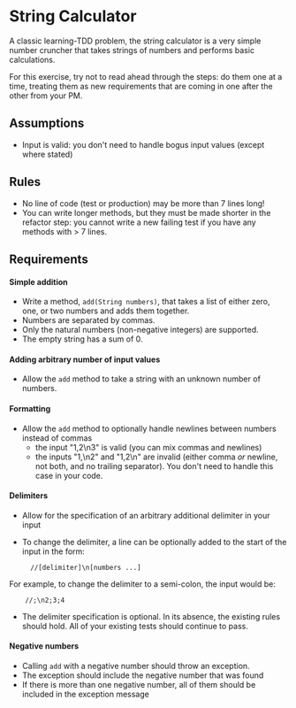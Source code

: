 String Calculator
=================

A classic learning-TDD problem, the string calculator is a very simple number cruncher that takes strings of numbers
and performs basic calculations.

For this exercise, try not to read ahead through the steps: do them one at a time, treating them as new requirements
that are coming in one after the other from your PM.

Assumptions
-----------

* Input is valid: you don't need to handle bogus input values (except where stated)

Rules
-----

* No line of code (test or production) may be more than 7 lines long!
* You can write longer methods, but they must be made shorter in the refactor step: you cannot write a new failing test
  if you have any methods with > 7 lines.


Requirements
------------

#### Simple addition

* Write a method, `add(String numbers)`, that takes a list of either zero, one, or two numbers and adds them together.
* Numbers are separated by commas.
* Only the natural numbers (non-negative integers) are supported.
* The empty string has a sum of 0.

#### Adding arbitrary number of input values

* Allow the `add` method to take a string with an unknown number of numbers.

#### Formatting

* Allow the `add` method to optionally handle newlines between numbers instead of commas
    * the input "1,2\n3" is valid (you can mix commas and newlines)
    * the inputs "1,\n2" and "1,2\n" are invalid (either comma *or* newline, not both, and no trailing separator).
      You don't need to handle this case in your code.

#### Delimiters

* Allow for the specification of an arbitrary additional delimiter in your input
* To change the delimiter, a line can be optionally added to the start of the input in the form:

        //[delimiter]\n[numbers ...]

 For example, to change the delimiter to a semi-colon, the input would be:

        //;\n2;3;4

* The delimiter specification is optional.  In its absence, the existing rules should hold.  All of your existing
  tests should continue to pass.

#### Negative numbers

* Calling `add` with a negative number should throw an exception.
* The exception should include the negative number that was found
* If there is more than one negative number, all of them should be included in the exception message


